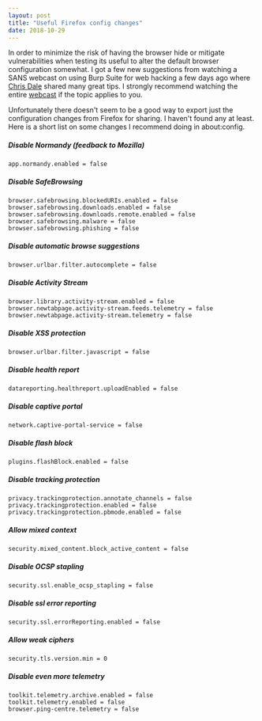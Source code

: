 ```yaml
---
layout: post
title: "Useful Firefox config changes"
date: 2018-10-29
---
```


In order to minimize the risk of having the browser hide or mitigate vulnerabilities when testing its useful to alter the default browser configuration somewhat.
I got a few new suggestions from watching a SANS webcast on using Burp Suite for web hacking a few days ago where [Chris Dale](https://twitter.com/chrisadale) shared many great tips.
I strongly recommend watching the entire [webcast](https://www.sans.org/webcasts/web-hacking-burp-suite-deep-dive-burp-suites-functionality-pen-testers-108860) if the topic applies to you.

Unfortunately there doesn't seem to be a good way to export just the configuration changes from Firefox for sharing. I haven't found any at least.  
Here is a short list on some changes I recommend doing in about:config.

##### Disable Normandy (feedback to Mozilla)
```
app.normandy.enabled = false 
```
##### Disable SafeBrowsing
```
browser.safebrowsing.blockedURIs.enabled = false
browser.safebrowsing.downloads.enabled = false
browser.safebrowsing.downloads.remote.enabled = false
browser.safebrowsing.malware = false
browser.safebrowsing.phishing = false
```
##### Disable automatic browse suggestions
```
browser.urlbar.filter.autocomplete = false
```
##### Disable Activity Stream
```
browser.library.activity-stream.enabled = false
browser.newtabpage.activity-stream.feeds.telemetry = false
browser.newtabpage.activity-stream.telemetry = false
```
##### Disable XSS protection
```
browser.urlbar.filter.javascript = false
```
##### Disable health report
```
datareporting.healthreport.uploadEnabled = false
```
##### Disable captive portal
```
network.captive-portal-service = false
```
##### Disable flash block
```
plugins.flashBlock.enabled = false
```
##### Disable tracking protection
```
privacy.trackingprotection.annotate_channels = false
privacy.trackingprotection.enabled = false
privacy.trackingprotection.pbmode.enabled = false
```
##### Allow mixed context
```
security.mixed_content.block_active_content = false
```
##### Disable OCSP stapling
```
security.ssl.enable_ocsp_stapling = false
```
##### Disable ssl error reporting
```
security.ssl.errorReporting.enabled = false
```
##### Allow weak ciphers
```
security.tls.version.min = 0
```
##### Disable even more telemetry
```
toolkit.telemetry.archive.enabled = false
toolkit.telemetry.enabled = false
browser.ping-centre.telemetry = false
```



